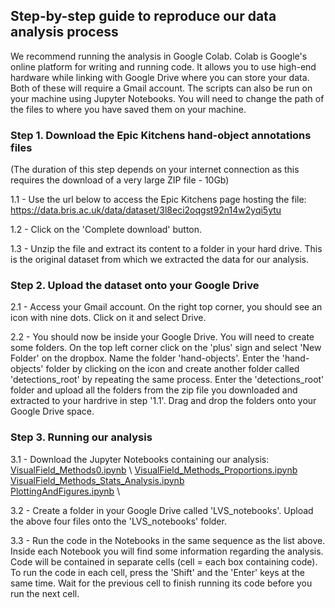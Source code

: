 ## Step-by-step guide to reproduce our data analysis process ##

We recommend running the analysis in Google Colab. Colab is Google's online platform for writing and running code. It allows you to use high-end hardware while linking with Google Drive where you can store your data. Both of these will require a Gmail account. The scripts can also be run on your machine using Jupyter Notebooks. You will need to change the path of the files to where you have saved them on your machine.

### Step 1. Download the Epic Kitchens hand-object annotations files ###
(The duration of this step depends on your internet connection as this requires the download of a very large ZIP file - 10Gb)

  1.1 - Use the url below to access the Epic Kitchens page hosting the file:
  https://data.bris.ac.uk/data/dataset/3l8eci2oqgst92n14w2yqi5ytu
  
  1.2 - Click on the 'Complete download' button. 

  1.3 - Unzip the file and extract its content to a folder in your hard drive. This is the original dataset from which we extracted the data for our analysis.

### Step 2. Upload the dataset onto your Google Drive ###

  2.1 - Access your Gmail account. On the right top corner, you should see an icon with nine dots. Click on it and select Drive.

  2.2 - You should now be inside your Google Drive. You will need to create some folders. On the top left corner click on the 'plus' sign and select 'New Folder' on the dropbox. Name the folder 'hand-objects'. Enter the 'hand-objects' folder by clicking on the icon and create another folder called 'detections_root' by repeating the same process. Enter the 'detections_root' folder and upload all the folders from the zip file you downloaded and extracted to your hardrive in step '1.1'. Drag and drop the folders onto your Google Drive space.
  
### Step 3. Running our analysis ###

  3.1 - Download the Jupyter Notebooks containing our analysis: \
     [VisualField_Methods0.ipynb]() \ 
     [VisualField_Methods_Proportions.ipynb]() \
     [VisualField_Methods_Stats_Analysis.ipynb](VisualField_Methods_Stats_Analysis.ipynb) \
     [PlottingAndFigures.ipynb]() \
     
  3.2 - Create a folder in your Google Drive called 'LVS_notebooks'. Upload the above four files onto the 'LVS_notebooks' folder. 
  
  3.3 - Run the code in the Notebooks in the same sequence as the list above. Inside each Notebook you will find some information regarding the analysis. Code will be contained in separate cells (cell = each box containing code). To run the code in each cell, press the 'Shift' and the 'Enter' keys at the same time. Wait for the previous cell to finish running its code before you run the next cell. 
